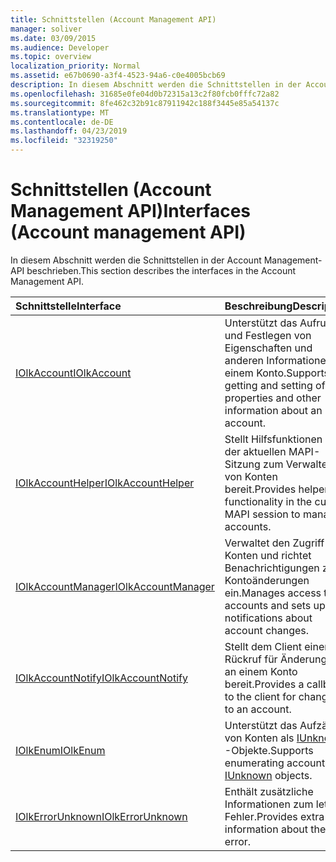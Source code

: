 ```yaml
---
title: Schnittstellen (Account Management API)
manager: soliver
ms.date: 03/09/2015
ms.audience: Developer
ms.topic: overview
localization_priority: Normal
ms.assetid: e67b0690-a3f4-4523-94a6-c0e4005bcb69
description: In diesem Abschnitt werden die Schnittstellen in der Account Management-API beschrieben.
ms.openlocfilehash: 31685e0fe04d0b72315a13c2f80fcb0fffc72a82
ms.sourcegitcommit: 8fe462c32b91c87911942c188f3445e85a54137c
ms.translationtype: MT
ms.contentlocale: de-DE
ms.lasthandoff: 04/23/2019
ms.locfileid: "32319250"
---
```

# <a name="interfaces-account-management-api"></a><span data-ttu-id="43ac5-103">Schnittstellen (Account Management API)</span><span class="sxs-lookup"><span data-stu-id="43ac5-103">Interfaces (Account management API)</span></span>

<span data-ttu-id="43ac5-104">In diesem Abschnitt werden die Schnittstellen in der Account Management-API beschrieben.</span><span class="sxs-lookup"><span data-stu-id="43ac5-104">This section describes the interfaces in the Account Management API.</span></span>
  
|<span data-ttu-id="43ac5-105">**Schnittstelle**</span><span class="sxs-lookup"><span data-stu-id="43ac5-105">**Interface**</span></span>|<span data-ttu-id="43ac5-106">**Beschreibung**</span><span class="sxs-lookup"><span data-stu-id="43ac5-106">**Description**</span></span>|
|:-----|:-----|
|[<span data-ttu-id="43ac5-107">IOlkAccount</span><span class="sxs-lookup"><span data-stu-id="43ac5-107">IOlkAccount</span></span>](iolkaccount.md) <br/> |<span data-ttu-id="43ac5-108">Unterstützt das Aufrufen und Festlegen von Eigenschaften und anderen Informationen zu einem Konto.</span><span class="sxs-lookup"><span data-stu-id="43ac5-108">Supports getting and setting of properties and other information about an account.</span></span>  <br/> |
|[<span data-ttu-id="43ac5-109">IOlkAccountHelper</span><span class="sxs-lookup"><span data-stu-id="43ac5-109">IOlkAccountHelper</span></span>](iolkaccounthelper.md) <br/> |<span data-ttu-id="43ac5-110">Stellt Hilfsfunktionen in der aktuellen MAPI-Sitzung zum Verwalten von Konten bereit.</span><span class="sxs-lookup"><span data-stu-id="43ac5-110">Provides helper functionality in the current MAPI session to manage accounts.</span></span>  <br/> |
|[<span data-ttu-id="43ac5-111">IOlkAccountManager</span><span class="sxs-lookup"><span data-stu-id="43ac5-111">IOlkAccountManager</span></span>](iolkaccountmanager.md) <br/> |<span data-ttu-id="43ac5-112">Verwaltet den Zugriff auf Konten und richtet Benachrichtigungen zu Kontoänderungen ein.</span><span class="sxs-lookup"><span data-stu-id="43ac5-112">Manages access to accounts and sets up notifications about account changes.</span></span>  <br/> |
|[<span data-ttu-id="43ac5-113">IOlkAccountNotify</span><span class="sxs-lookup"><span data-stu-id="43ac5-113">IOlkAccountNotify</span></span>](iolkaccountnotify.md) <br/> |<span data-ttu-id="43ac5-114">Stellt dem Client einen Rückruf für Änderungen an einem Konto bereit.</span><span class="sxs-lookup"><span data-stu-id="43ac5-114">Provides a callback to the client for changes to an account.</span></span>  <br/> |
|[<span data-ttu-id="43ac5-115">IOlkEnum</span><span class="sxs-lookup"><span data-stu-id="43ac5-115">IOlkEnum</span></span>](iolkenum.md) <br/> |<span data-ttu-id="43ac5-116">Unterstützt das Aufzählen von Konten als [IUnknown](https://docs.microsoft.com/windows/desktop/api/unknwn/nn-unknwn-iunknown) -Objekte.</span><span class="sxs-lookup"><span data-stu-id="43ac5-116">Supports enumerating accounts as [IUnknown](https://docs.microsoft.com/windows/desktop/api/unknwn/nn-unknwn-iunknown) objects.</span></span>  <br/> |
|[<span data-ttu-id="43ac5-117">IOlkErrorUnknown</span><span class="sxs-lookup"><span data-stu-id="43ac5-117">IOlkErrorUnknown</span></span>](iolkerrorunknown.md) <br/> |<span data-ttu-id="43ac5-118">Enthält zusätzliche Informationen zum letzten Fehler.</span><span class="sxs-lookup"><span data-stu-id="43ac5-118">Provides extra information about the last error.</span></span>  <br/> |
   

